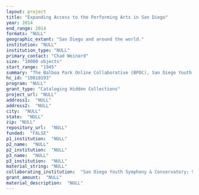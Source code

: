 ```yaml
--- 
layout: project 
title: "Expanding Access to the Performing Arts in San Diego"
year: 2014
end_range: 2014
formats: "NULL"
geographic_extant: "San Diego and around the world."
institution: "NULL"
institution_type: "NULL"
primary_contact: "Chad Weinard"
size: "10000 objects"
start_range: "1945"
summary: "The Balboa Park Online Collaborative (BPOC), San Diego Youth Symphony & Conservatory (SDYS), and San Diego Civic Youth Ballet (SDCYB) seek funding to catalog and make accessible a collection of up to 10,000 photographs, newspaper clippings, programs, and audio and video recordings from SDYS and SDCYB, San Diego's oldest youth performing arts institutions. The project will coincide with the institutions' 70th anniversaries, as well as the 2015 Balboa Park Centennial Celebration, providing a unique opportunity for SDYS and SDCYB to share their rich histories with scholars and the general public. Following the cataloging process, the collections will be made available on the Balboa Park Commons and Google Art Project online portals."
hc_id: "10810193"
program: "NULL"
grant_type: "Cataloging Hidden Collections"
project_url: "NULL"
address1:  "NULL"
address2:  "NULL"
city:  "NULL"
state:  "NULL"
zip: "NULL"
repository_url:  "NULL"
funded:  "FALSE"
p1_institution:  "NULL"
p2_name:  "NULL"
p2_institution:  "NULL"
p3_name:  "NULL"
p3_institution:  "NULL"
material_string: "NULL"
collaborating_institution:  "San Diego Youth Symphony & Conservatory; San Diego Civic Youth Ballet"
grant_amount:  "NULL"
material_description:  "NULL"
---
```

